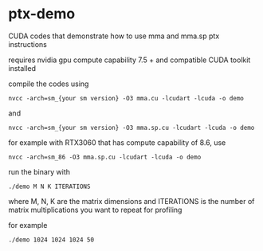 # ptx-demo

CUDA codes that demonstrate how to use mma and mma.sp ptx instructions

requires nvidia gpu compute capability 7.5 + and compatible CUDA toolkit installed

compile the codes using

`nvcc -arch=sm_{your sm version} -O3 mma.cu -lcudart -lcuda -o demo`

and

`nvcc -arch=sm_{your sm version} -O3 mma.sp.cu -lcudart -lcuda -o demo`

for example with RTX3060 that has compute capability of 8.6, use

`nvcc -arch=sm_86 -O3 mma.sp.cu -lcudart -lcuda -o demo`

run the binary with

`./demo M N K ITERATIONS`

where M, N, K are the matrix dimensions and ITERATIONS is the number of matrix multiplications you want to repeat for profiling

for example

`./demo 1024 1024 1024 50`
